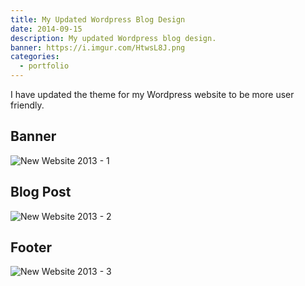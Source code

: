 ```yaml
---
title: My Updated Wordpress Blog Design
date: 2014-09-15
description: My updated Wordpress blog design.
banner: https://i.imgur.com/HtwsL8J.png
categories:
  - portfolio
---
```


I have updated the theme for my Wordpress website to be more user friendly.

## Banner

![New Website 2013 - 1](https://i.imgur.com/HtwsL8J.png)

## Blog Post

![New Website 2013 - 2](https://i.imgur.com/PMiW72s.png)

## Footer

![New Website 2013 - 3](https://i.imgur.com/K6N0lOi.png)
